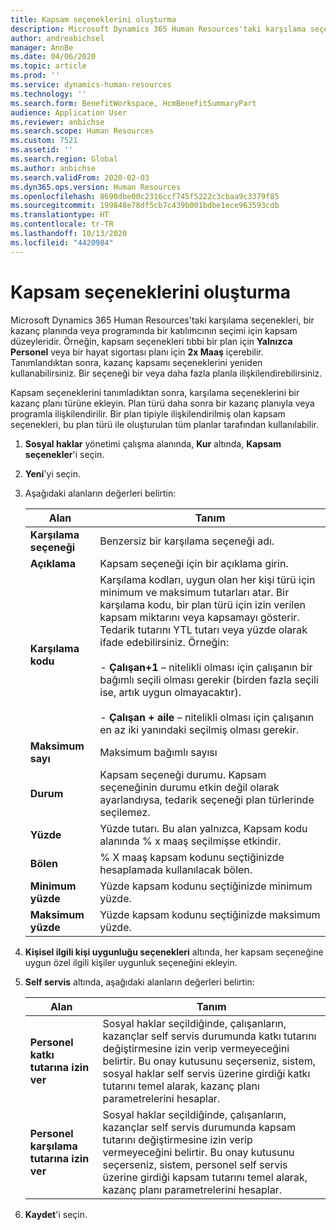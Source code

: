 ```yaml
---
title: Kapsam seçeneklerini oluşturma
description: Microsoft Dynamics 365 Human Resources'taki karşılama seçenekleri, bir kazanç planında veya programında bir katılımcının seçimi için kapsam düzeyleridir.
author: andreabichsel
manager: AnnBe
ms.date: 04/06/2020
ms.topic: article
ms.prod: ''
ms.service: dynamics-human-resources
ms.technology: ''
ms.search.form: BenefitWorkspace, HcmBenefitSummaryPart
audience: Application User
ms.reviewer: anbichse
ms.search.scope: Human Resources
ms.custom: 7521
ms.assetid: ''
ms.search.region: Global
ms.author: anbichse
ms.search.validFrom: 2020-02-03
ms.dyn365.ops.version: Human Resources
ms.openlocfilehash: 8690dbe00c2316ccf745f5222c3cbaa9c3379f85
ms.sourcegitcommit: 199848e78df5cb7c439b001bdbe1ece963593cdb
ms.translationtype: HT
ms.contentlocale: tr-TR
ms.lasthandoff: 10/13/2020
ms.locfileid: "4420984"
---
```

# <a name="create-coverage-options"></a>Kapsam seçeneklerini oluşturma

Microsoft Dynamics 365 Human Resources'taki karşılama seçenekleri, bir kazanç planında veya programında bir katılımcının seçimi için kapsam düzeyleridir. Örneğin, kapsam seçenekleri tıbbi bir plan için **Yalnızca Personel** veya bir hayat sigortası planı için **2x Maaş** içerebilir. Tanımlandıktan sonra, kazanç kapsamı seçeneklerini yeniden kullanabilirsiniz. Bir seçeneği bir veya daha fazla planla ilişkilendirebilirsiniz.

Kapsam seçeneklerini tanımladıktan sonra, karşılama seçeneklerini bir kazanç planı türüne ekleyin. Plan türü daha sonra bir kazanç planıyla veya programla ilişkilendirilir. Bir plan tipiyle ilişkilendirilmiş olan kapsam seçenekleri, bu plan türü ile oluşturulan tüm planlar tarafından kullanılabilir. 

1. **Sosyal haklar** yönetimi çalışma alanında, **Kur** altında, **Kapsam seçenekler**'i seçin.

2. **Yeni**'yi seçin.

3. Aşağıdaki alanların değerleri belirtin:

   | Alan | Tanım |
   | --- | --- |
   | **Karşılama seçeneği** | Benzersiz bir karşılama seçeneği adı. |
   | **Açıklama** | Kapsam seçeneği için bir açıklama girin. |
   | **Karşılama kodu** | Karşılama kodları, uygun olan her kişi türü için minimum ve maksimum tutarları atar. Bir karşılama kodu, bir plan türü için izin verilen kapsam miktarını veya kapsamayı gösterir. Tedarik tutarını YTL tutarı veya yüzde olarak ifade edebilirsiniz. Örneğin:</br></br>- **Çalışan+1** – nitelikli olması için çalışanın bir bağımlı seçili olması gerekir (birden fazla seçili ise, artık uygun olmayacaktır).</br></br>- **Çalışan + aile** – nitelikli olması için çalışanın en az iki yanındaki seçilmiş olması gerekir. |
   | **Maksimum sayı** | Maksimum bağımlı sayısı |
   | **Durum** | Kapsam seçeneği durumu. Kapsam seçeneğinin durumu etkin değil olarak ayarlandıysa, tedarik seçeneği plan türlerinde seçilemez. |
   | **Yüzde** | Yüzde tutarı. Bu alan yalnızca, Kapsam kodu alanında % x maaş seçilmişse etkindir. |
   | **Bölen** | % X maaş kapsam kodunu seçtiğinizde hesaplamada kullanılacak bölen. |
   | **Minimum yüzde** | Yüzde kapsam kodunu seçtiğinizde minimum yüzde. |
   | **Maksimum yüzde** | Yüzde kapsam kodunu seçtiğinizde maksimum yüzde. |

4. **Kişisel ilgili kişi uygunluğu seçenekleri** altında, her kapsam seçeneğine uygun özel ilgili kişiler uygunluk seçeneğini ekleyin.

5. **Self servis** altında, aşağıdaki alanların değerleri belirtin:

   | Alan | Tanım |
   | --- | --- |
   | **Personel katkı tutarına izin ver** | Sosyal haklar seçildiğinde, çalışanların, kazançlar self servis durumunda katkı tutarını değiştirmesine izin verip vermeyeceğini belirtir. Bu onay kutusunu seçerseniz, sistem, sosyal haklar self servis üzerine girdiği katkı tutarını temel alarak, kazanç planı parametrelerini hesaplar. |
   | **Personel karşılama tutarına izin ver** | Sosyal haklar seçildiğinde, çalışanların, kazançlar self servis durumunda kapsam tutarını değiştirmesine izin verip vermeyeceğini belirtir. Bu onay kutusunu seçerseniz, sistem, personel self servis üzerine girdiği kapsam tutarını temel alarak, kazanç planı parametrelerini hesaplar. |

6. **Kaydet**'i seçin. 
